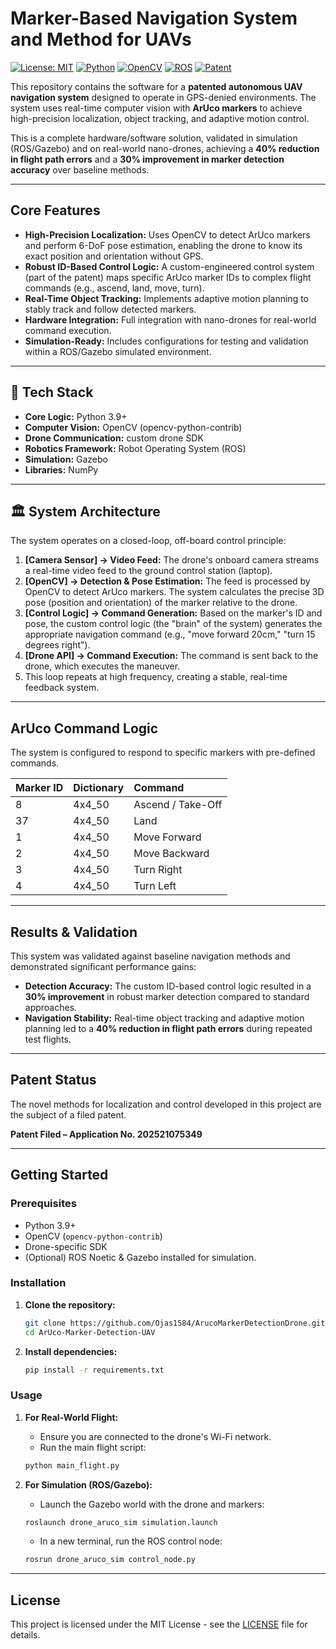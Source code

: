 #  Marker-Based Navigation System and Method for UAVs 

[![License: MIT](https://img.shields.io/badge/License-MIT-blue.svg)](https://opensource.org/licenses/MIT)
[![Python](https://img.shields.io/badge/Python-3.9+-blue?logo=python&logoColor=yellow)](https://www.python.org/)
[![OpenCV](https://img.shields.io/badge/OpenCV-4.x-blue?logo=opencv&logoColor=white)](https://opencv.org/)
[![ROS](https://img.shields.io/badge/ROS-Noetic-blue?logo=ros)](https://www.ros.org/)
[![Patent](https://img.shields.io/badge/Patent_Filed-202521075349-brightgreen)](https://ipindia.gov.in/)

This repository contains the software for a **patented autonomous UAV navigation system** designed to operate in GPS-denied environments. The system uses real-time computer vision with **ArUco markers** to achieve high-precision localization, object tracking, and adaptive motion control.

This is a complete hardware/software solution, validated in simulation (ROS/Gazebo) and on real-world nano-drones, achieving a **40% reduction in flight path errors** and a **30% improvement in marker detection accuracy** over baseline methods.

---

##  Core Features

- **High-Precision Localization:** Uses OpenCV to detect ArUco markers and perform 6-DoF pose estimation, enabling the drone to know its exact position and orientation without GPS.
- **Robust ID-Based Control Logic:** A custom-engineered control system (part of the patent) maps specific ArUco marker IDs to complex flight commands (e.g., ascend, land, move, turn).
- **Real-Time Object Tracking:** Implements adaptive motion planning to stably track and follow detected markers.
- **Hardware Integration:** Full integration with nano-drones for real-world command execution.
- **Simulation-Ready:** Includes configurations for testing and validation within a ROS/Gazebo simulated environment.

---

## 🔧 Tech Stack

* **Core Logic:** Python 3.9+
* **Computer Vision:** OpenCV (opencv-python-contrib)
* **Drone Communication:**  custom drone SDK
* **Robotics Framework:** Robot Operating System (ROS)
* **Simulation:** Gazebo
* **Libraries:** NumPy

---

## 🏛️ System Architecture

The system operates on a closed-loop, off-board control principle:

1.  **[Camera Sensor] → Video Feed:** The drone's onboard camera streams a real-time video feed to the ground control station (laptop).
2.  **[OpenCV] → Detection & Pose Estimation:** The feed is processed by OpenCV to detect ArUco markers. The system calculates the precise 3D pose (position and orientation) of the marker relative to the drone.
3.  **[Control Logic] → Command Generation:** Based on the marker's ID and pose, the custom control logic (the "brain" of the system) generates the appropriate navigation command (e.g., "move forward 20cm," "turn 15 degrees right").
4.  **[Drone API] → Command Execution:** The command is sent back to the drone, which executes the maneuver.
5.  This loop repeats at high frequency, creating a stable, real-time feedback system.

---

##  ArUco Command Logic

The system is configured to respond to specific markers with pre-defined commands.

| Marker ID | Dictionary | Command |
|:----------|:-----------|:--------|
| 8         | 4x4_50     | Ascend / Take-Off |
| 37        | 4x4_50     | Land |
| 1         | 4x4_50     | Move Forward |
| 2         | 4x4_50     | Move Backward |
| 3         | 4x4_50     | Turn Right |
| 4         | 4x4_50     | Turn Left |

---

##  Results & Validation

This system was validated against baseline navigation methods and demonstrated significant performance gains:

* **Detection Accuracy:** The custom ID-based control logic resulted in a **30% improvement** in robust marker detection compared to standard approaches.
* **Navigation Stability:** Real-time object tracking and adaptive motion planning led to a **40% reduction in flight path errors** during repeated test flights.

---

##  Patent Status

The novel methods for localization and control developed in this project are the subject of a filed patent.

**Patent Filed – Application No. 202521075349**

---

## Getting Started

### Prerequisites

* Python 3.9+
* OpenCV (`opencv-python-contrib`)
* Drone-specific SDK 
* (Optional) ROS Noetic & Gazebo installed for simulation.

### Installation

1.  **Clone the repository:**
    ```bash
    git clone https://github.com/Ojas1584/ArucoMarkerDetectionDrone.git
    cd ArUco-Marker-Detection-UAV
    ```

2.  **Install dependencies:**
    ```bash
    pip install -r requirements.txt
    ```

### Usage

1.  **For Real-World Flight:**
    * Ensure you are connected to the drone's Wi-Fi network.
    * Run the main flight script:
    ```bash
    python main_flight.py
    ```

2.  **For Simulation (ROS/Gazebo):**
    * Launch the Gazebo world with the drone and markers:
    ```bash
    roslaunch drone_aruco_sim simulation.launch
    ```
    * In a new terminal, run the ROS control node:
    ```bash
    rosrun drone_aruco_sim control_node.py
    ```

---

## License
This project is licensed under the MIT License - see the [LICENSE](LICENSE) file for details.
